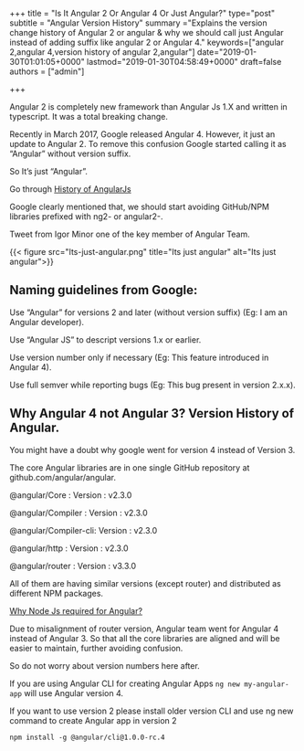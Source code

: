 +++
title = "Is It Angular 2 Or Angular 4 Or Just Angular?"
type="post"
subtitle = "Angular Version History"
summary ="Explains the version change history of Angular 2 or angular &amp; why we should call just Angular instead of adding suffix like angular 2 or Angular 4."
keywords=["angular 2,angular 4,version history of angular 2,angular"]
date="2019-01-30T01:01:05+0000"
lastmod="2019-01-30T04:58:49+0000"
draft=false
authors = ["admin"]

+++

Angular 2 is completely new framework than Angular Js 1.X and written in typescript. It was a total breaking change.

Recently in March 2017, Google released Angular 4. However, it just an update to Angular 2. To remove this confusion Google started calling it as “Angular” without version suffix.

So It’s just “Angular”.

Go through [History of AngularJs](http://www.angularjswiki.com/angularjs/history-of-angularjs/)

Google clearly mentioned that, we should start avoiding GitHub/NPM libraries prefixed with ng2- or angular2-.

Tweet from Igor Minor one of the key member of Angular Team.

{{< figure src="Its-just-angular.png" title="Its just angular" alt="Its just angular">}} 

## Naming guidelines from Google:

Use “Angular” for versions 2 and later (without version suffix) (Eg: I am an Angular developer).

Use “Angular JS” to descript versions 1.x or earlier.

Use version number only if necessary (Eg: This feature introduced in Angular 4).

Use full semver while reporting bugs (Eg: This bug present in version 2.x.x).

## Why Angular 4 not Angular 3? Version History of Angular.

You might have a doubt why google went for version 4 instead of Version 3.

The core Angular libraries are in one single GitHub repository at github.com/angular/angular.

@angular/Core : Version : v2.3.0

@angular/Compiler : Version : v2.3.0

@angular/Compiler-cli: Version : v2.3.0

@angular/http : Version : v2.3.0

@angular/router : Version : v3.3.0

All of them are having similar versions (except router) and distributed as different NPM packages.

[Why Node Js required for Angular?](http://www.angularjswiki.com/tutorials/angular/is-node-js-required-for-angular-2-or-angular/)

Due to misalignment of router version, Angular team went for Angular 4 instead of Angular 3. So that all the core libraries are aligned and will be easier to maintain, further avoiding confusion.

So do not worry about version numbers here after.

If you are using Angular CLI for creating Angular Apps `ng new my-angular-app` will use Angular version 4.

If you want to use version 2 please install older version CLI and use ng new command to create Angular app in version 2

`npm install -g @angular/cli@1.0.0-rc.4`